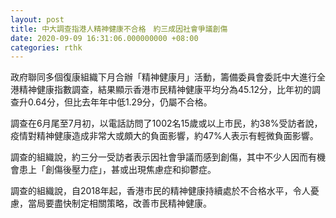 ```yaml
---
layout: post
title: 中大調查指港人精神健康不合格　約三成因社會爭議創傷
date: 2020-09-09 16:31:06.000000000 +08:00
categories: rthk
---
```


政府聯同多個復康組織下月合辦「精神健康月」活動，籌備委員會委託中大進行全港精神健康指數調查，結果顯示香港市民精神健康平均分為45.12分，比年初的調查升0.64分，但比去年年中低1.29分，仍屬不合格。

調查在6月尾至7月初，以電話訪問了1002名15歲或以上市民，約38%受訪者說，疫情對精神健康造成非常大或頗大的負面影響，約47%人表示有輕微負面影響。

調查的組織說，約三分一受訪者表示因社會爭議而感到創傷，其中不少人因而有機會患上「創傷後壓力症」，甚或出現焦慮症和抑鬱症。

調查的組織說，自2018年起，香港市民的精神健康持續處於不合格水平，令人憂慮，當局要盡快制定相關策略，改善市民精神健康。
